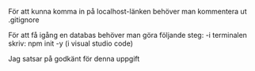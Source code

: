 För att kunna komma in på localhost-länken behöver man kommentera ut .gitignore

För att få igång en databas behöver man göra följande steg:
-i terminalen skriv: npm init -y (i visual studio code)






Jag satsar på godkänt för denna uppgift